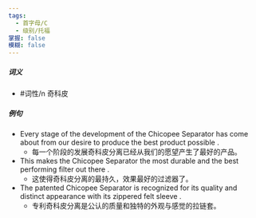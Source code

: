 ```yaml
---
tags:
  - 首字母/C
  - 级别/托福
掌握: false
模糊: false
---
```

##### 词义
- #词性/n  奇科皮
##### 例句
- Every stage of the development of the Chicopee Separator has come about from our desire to produce the best product possible .
	- 每一个阶段的发展奇科皮分离已经从我们的愿望产生了最好的产品。
- This makes the Chicopee Separator the most durable and the best performing filter out there .
	- 这使得奇科皮分离的最持久，效果最好的过滤器了。
- The patented Chicopee Separator is recognized for its quality and distinct appearance with its zippered felt sleeve .
	- 专利奇科皮分离是公认的质量和独特的外观与感觉的拉链套。

